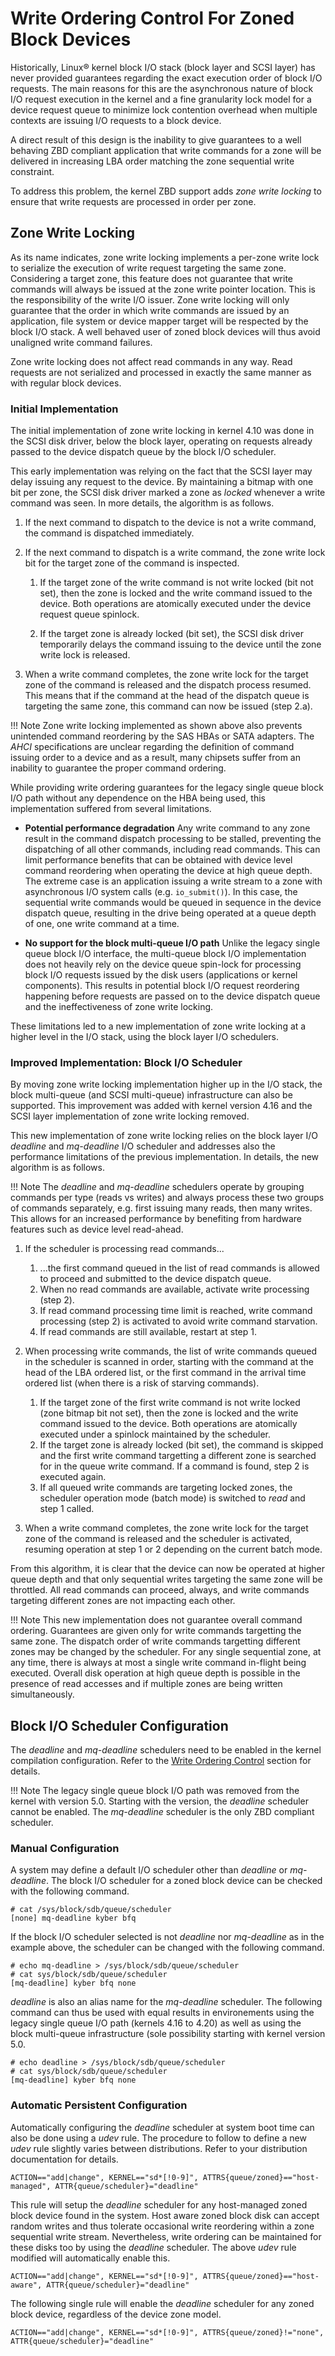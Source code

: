 # Write Ordering Control For Zoned Block Devices

Historically, Linux&reg; kernel block I/O stack (block layer and SCSI layer)
has never provided guarantees regarding the exact execution order of block I/O
requests. The main reasons for this are the asynchronous nature of block I/O
request execution in the kernel and a fine granularity lock model for a device
request queue to minimize lock contention overhead when multiple contexts are
issuing I/O requests to a block device.

A direct result of this design is the inability to give guarantees to a well
behaving ZBD compliant application that write commands for a zone will be
delivered in increasing LBA order matching the zone sequential write constraint.

To address this problem, the kernel ZBD support adds *zone write locking* to
ensure that write requests are processed in order per zone.

## Zone Write Locking

As its name indicates, zone write locking implements a per-zone write lock to
serialize the execution of write request targeting the same zone. Considering a
target zone, this feature does not guarantee that write commands will always be
issued at the zone write pointer location. This is the responsibility of the
write I/O issuer. Zone write locking will only guarantee that the order in which
write commands are issued by an application, file system or device mapper target
will be respected by the block I/O stack. A well behaved user of zoned block
devices will thus avoid unaligned write command failures.

Zone write locking does not affect read commands in any way. Read requests are
not serialized and processed in exactly the same manner as with regular block
devices.

### Initial Implementation

The initial implementation of zone write locking in kernel 4.10 was done in the
SCSI disk driver, below the block layer, operating on requests already passed to
the device dispatch queue by the block I/O scheduler.

This early implementation was relying on the fact that the SCSI layer may delay
issuing any request to the device. By maintaining a bitmap with one bit per
zone, the SCSI disk driver marked a zone as *locked* whenever a write command
was seen. In more details, the algorithm is as follows.

1. If the next command to dispatch to the device is not a write command, the
   command is dispatched immediately.

2. If the next command to dispatch is a write command, the zone write lock bit
   for the target zone of the command is inspected.

    1. If the target zone of the write command is not write locked (bit not
       set), then the zone is locked and the write command issued to the device.
       Both operations are atomically executed under the device request queue
       spinlock.

    2. If the target zone is already locked (bit set), the SCSI disk driver
       temporarily delays the command issuing to the device until the zone write
       lock is released.

3. When a write command completes, the zone write lock for the target zone of
   the command is released and the dispatch process resumed. This means that if
   the command at the head of the dispatch queue is targeting the same zone,
   this command can now be issued (step 2.a).

!!! Note
    Zone write locking implemented as shown above also prevents unintended
    command reordering by the SAS HBAs or SATA adapters. The *AHCI*
    specifications are unclear regarding the definition of command issuing order
    to a device and as a result, many chipsets suffer from an inability to
    guarantee the proper command ordering.

While providing write ordering guarantees for the legacy single queue block
I/O path without any dependence on the HBA being used, this implementation
suffered from several limitations.

* **Potential performance degradation** Any write command to any zone result in
  the command dispatch processing to be stalled, preventing the dispatching of
  all other commands, including read commands. This can limit performance
  benefits that can be obtained with device level command reordering when
  operating the device at high queue depth. The extreme case is an application
  issuing a write stream to a zone with asynchronous I/O system calls (e.g.
  `io_submit()`). In this case, the sequential write commands would be queued in
  sequence in the device dispatch queue, resulting in the drive being operated
  at a queue depth of one, one write command at a time.

* **No support for the block multi-queue I/O path** Unlike the legacy single
  queue block I/O interface, the multi-queue block I/O implementation does not
  heavily rely on the device queue spin-lock for processing block I/O requests
  issued by the disk users (applications or kernel components). This results in
  potential block I/O request reordering happening before requests are passed on
  to the device dispatch queue and the ineffectiveness of zone write locking.

These limitations led to a new implementation of zone write locking at a higher
level in the I/O stack, using the block layer I/O schedulers.

### Improved Implementation: Block I/O Scheduler

By moving zone write locking implementation higher up in the I/O stack, the
block multi-queue (and SCSI multi-queue) infrastructure can also be supported.
This improvement was added with kernel version 4.16 and the SCSI layer
implementation of zone write locking removed.

This new implementation of zone write locking relies on the block layer I/O
*deadline* and *mq-deadline* I/O scheduler and addresses also the performance
limitations of the previous implementation. In details, the new algorithm is as
follows.

!!! Note
    The *deadline* and *mq-deadline* schedulers operate by grouping commands per
    type (reads vs writes) and always process these two groups of commands
    separately, e.g. first issuing many reads, then many writes. This allows for
    an increased performance by benefiting from hardware features such as device
    level read-ahead.

1. If the scheduler is processing read commands...

    1. ...the first command queued in the list of read commands is allowed to
       proceed and submitted to the device dispatch queue.
    2. When no read commands are available, activate write processing (step 2).
    3. If read command processing time limit is reached, write command
       processing (step 2) is activated to avoid write command starvation.
    4. If read commands are still available, restart at step 1.

2. When processing write commands, the list of write commands queued in the
   scheduler is scanned in order, starting with the command at the head of the
   LBA ordered list, or the first command in the arrival time ordered list (when
   there is a risk of starving commands).

    1. If the target zone of the first write command is not write locked (zone
       bitmap bit not set), then the zone is locked and the write command issued
       to the device. Both operations are atomically executed under a spinlock
       maintained by the scheduler.
    2. If the target zone is already locked (bit set), the command is skipped
       and the first write command targetting a different zone is searched for
       in the queue write command. If a command is found, step 2 is executed
       again.
    3. If all queued write commands are targeting locked zones, the scheduler
       operation mode (batch mode) is switched to *read* and step 1 called.

3. When a write command completes, the zone write lock for the target zone of
   the command is released and the scheduler is activated, resuming operation
   at step 1 or 2 depending on the current batch mode.

From this algorithm, it is clear that the device can now be operated at higher
queue depth and that only sequential writes targeting the same zone will be
throttled. All read commands can proceed, always, and write commands targeting
different zones are not impacting each other.

!!! Note
    This new implementation does not guarantee overall command ordering.
    Guarantees are given only for write commands targetting the same zone. The
    dispatch order of write commands targetting different zones may be changed
    by the scheduler. For any single sequential zone, at any time, there is
    always at most a single write command in-flight being executed. Overall disk
    operation at high queue depth is possible in the presence of read accesses
    and if multiple zones are being written simultaneously.

## Block I/O Scheduler Configuration

The *deadline* and *mq-deadline* schedulers need to be enabled in the kernel
compilation configuration. Refer to the
[Write Ordering Control](config.md#write-ordering-control) section for details.

!!! Note
    The legacy single queue block I/O path was removed from the kernel with
    version 5.0. Starting with the version, the *deadline* scheduler cannot be
    enabled. The *mq-deadline* scheduler is the only ZBD compliant scheduler.

### Manual Configuration

A system may define a default I/O scheduler other than *deadline* or
*mq-deadline*. The block I/O scheduler for a zoned block device can be checked
with the following command.

```plaintext
# cat /sys/block/sdb/queue/scheduler
[none] mq-deadline kyber bfq
```

If the block I/O scheduler selected is not *deadline* nor *mq-deadline* as in
the example above, the scheduler can be changed with the following command.

```plaintext
# echo mq-deadline > /sys/block/sdb/queue/scheduler
# cat sys/block/sdb/queue/scheduler
[mq-deadline] kyber bfq none
```

*deadline* is also an alias name for the *mq-deadline* scheduler. The
following command can thus be used with equal results in environements using
the legacy single queue I/O path (kernels 4.16 to 4.20) as well as using the
block multi-queue infrastructure (sole possibility starting with kernel
version 5.0.

```plaintext
# echo deadline > /sys/block/sdb/queue/scheduler
# cat sys/block/sdb/queue/scheduler
[mq-deadline] kyber bfq none
```

### Automatic Persistent Configuration

Automatically configuring the *deadline* scheduler at system boot time can also
be done using a *udev* rule. The procedure to follow to define a new *udev*
rule slightly varies between distributions. Refer to your distribution
documentation for details.

``` plaintext
ACTION=="add|change", KERNEL=="sd*[!0-9]", ATTRS{queue/zoned}=="host-managed", ATTR{queue/scheduler}="deadline"
```

This rule will setup the *deadline* scheduler for any host-managed zoned block
device found in the system. Host aware zoned block disk can accept random
writes and thus tolerate occasional write reordering within a zone sequential
write stream. Nevertheless, write ordering can be maintained for these disks too
by using the *deadline* scheduler. The above *udev* rule modified will
automatically enable this.

``` plaintext
ACTION=="add|change", KERNEL=="sd*[!0-9]", ATTRS{queue/zoned}=="host-aware", ATTR{queue/scheduler}="deadline"
```

The following single rule will enable the *deadline* scheduler for any zoned
block device, regardless of the device zone model.

```plaintext
ACTION=="add|change", KERNEL=="sd*[!0-9]", ATTRS{queue/zoned}!="none", ATTR{queue/scheduler}="deadline"
```

